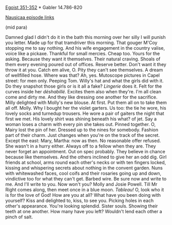 [Egoist 351-352](https://archive.org/stream/ulysses00joyc_1?ref=ol#page/351/mode/1up) * Gabler 14.786-820

[Nausicaa episode links](https://github.com/upup1904/ulysses_splits/blob/master/nausicaa/episode_links_nausicaa.md)


(mid para)

Damned glad I didn't do it in the bath this morning over her silly I
will punish you letter. Made up for that tramdriver this morning. That
gouger M'Coy stopping me to say nothing. And his wife engagement in the
country valise, voice like a pickaxe. Thankful for small mercies. Cheap
too. Yours for the asking. Because they want it themselves. Their
natural craving. Shoals of them every evening poured out of offices.
Reserve better. Don't want it they throw it at you. Catch em alive, O.
Pity they can't see themselves. A dream of wellfilled hose. Where was
that? Ah, yes. Mutoscope pictures in Capel street: for men only. Peeping
Tom. Willy's hat and what the girls did with it. Do they snapshot those
girls or is it all a fake? *Lingerie* does it. Felt for the curves
inside her *déshabillé.* Excites them also when they're. I'm all clean
come and dirty me. And they like dressing one another for the sacrifice.
Milly delighted with Molly's new blouse. At first. Put them all on to
take them all off. Molly. Why I bought her the violet garters. Us too:
the tie he wore, his lovely socks and turnedup trousers. He wore a pair
of gaiters the night that first we met. His lovely shirt was shining
beneath his what? of jet. Say a woman loses a charm with every pin she
takes out. Pinned together. O, Mairy lost the pin of her. Dressed up to
the nines for somebody. Fashion part of their charm. Just changes when
you're on the track of the secret. Except the east: Mary, Martha: now as
then. No reasonable offer refused. She wasn't in a hurry either. Always
off to a fellow when they are. They never forget an appointment. Out on
spec probably. They believe in chance because like themselves. And the
others inclined to give her an odd dig. Girl friends at school, arms
round each other's necks or with ten fingers locked, kissing and
whispering secrets about nothing in the convent garden. Nuns with
whitewashed faces, cool coifs and their rosaries going up and down,
vindictive too for what they can't get. Barbed wire. Be sure now and
write to me. And I'll write to you. Now won't you? Molly and Josie
Powell. Till Mr Right comes along, then meet once in a blue moon.
*Tableau!* O, look who it is for the love of God! How are you at all?
What have you been doing with yourself? Kiss and delighted to, kiss, to
see you. Picking holes in each other's appearance. You're looking
splendid. Sister souls. Showing their teeth at one another. How many
have you left? Wouldn't lend each other a pinch of salt.
